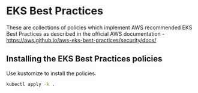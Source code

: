 # EKS Best Practices


These are collections of policies which implement AWS recommended EKS Best Practices as described in the official AWS documentation - https://aws.github.io/aws-eks-best-practices/security/docs/


## Installing the EKS Best Practices policies
Use kustomize to install the policies.

```sh
kubectl apply -k .
```
